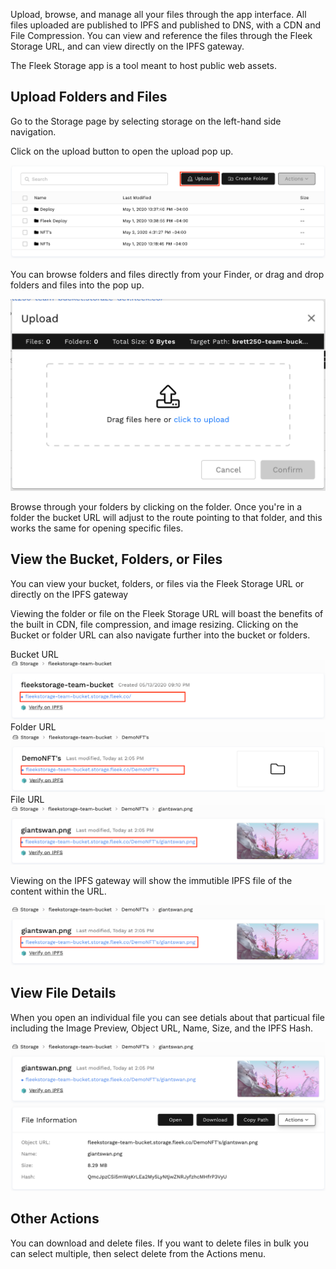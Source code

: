 Upload, browse, and manage all your files through the app interface. All files uploaded are published to IPFS and published to DNS, with a CDN and File Compression. You can view and reference the files through the Fleek Storage URL, and can view directly on the IPFS gateway.

The Fleek Storage app is a tool meant to host public web assets.

## Upload Folders and Files

Go to the Storage page by selecting storage on the left-hand side navigation.

Click on the upload button to open the upload pop up. 

![](imgs/upload-button.png)

You can browse folders and files directly from your Finder, or drag and drop folders and files into the pop up.

![](imgs/upload-folder-file-modal.png)

Browse through your folders by clicking on the folder. Once you're in a folder the bucket URL will adjust to the route pointing to that folder, and this works the same for opening specific files.

## View the Bucket, Folders, or Files

You can view your bucket, folders, or files via the Fleek Storage URL or directly on the IPFS gateway

Viewing the folder or file on the Fleek Storage URL will boast the benefits of the built in CDN, file compression, and image resizing. Clicking on the Bucket or folder URL can also navigate further into the bucket or folders.

Bucket URL 
![](imgs/fleek-bucket-url.png)
Folder URL
![](imgs/fleek-folder-url.png)
File URL
![](imgs/fleek-file-url.png)

Viewing on the IPFS gateway will show the immutible IPFS file of the content within the URL.

![](imgs/file-verify-ipfs.png) 

## View File Details

When you open an individual file you can see detials about that particual file including the Image Preview, Object URL, Name, Size, and the IPFS Hash.

![](imgs/file-specific-page.png)

## Other Actions

You can download and delete files. If you want to delete files in bulk you can select multiple, then select delete from the Actions menu.

